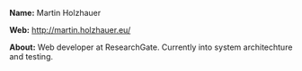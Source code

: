 **Name:**
Martin Holzhauer

**Web:** 
http://martin.holzhauer.eu/

**About:**
Web developer at ResearchGate. Currently into system architechture and testing.
